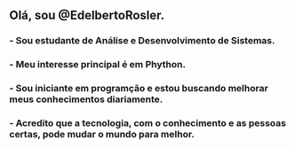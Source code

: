 ## Olá, sou @EdelbertoRosler.
### - Sou estudante de Análise e Desenvolvimento de Sistemas.
### - Meu interesse principal é em Phython.
### - Sou iniciante em programção e estou buscando melhorar meus conhecimentos diariamente.
### - Acredito que a tecnologia, com o conhecimento e as pessoas certas, pode mudar o mundo para melhor.
